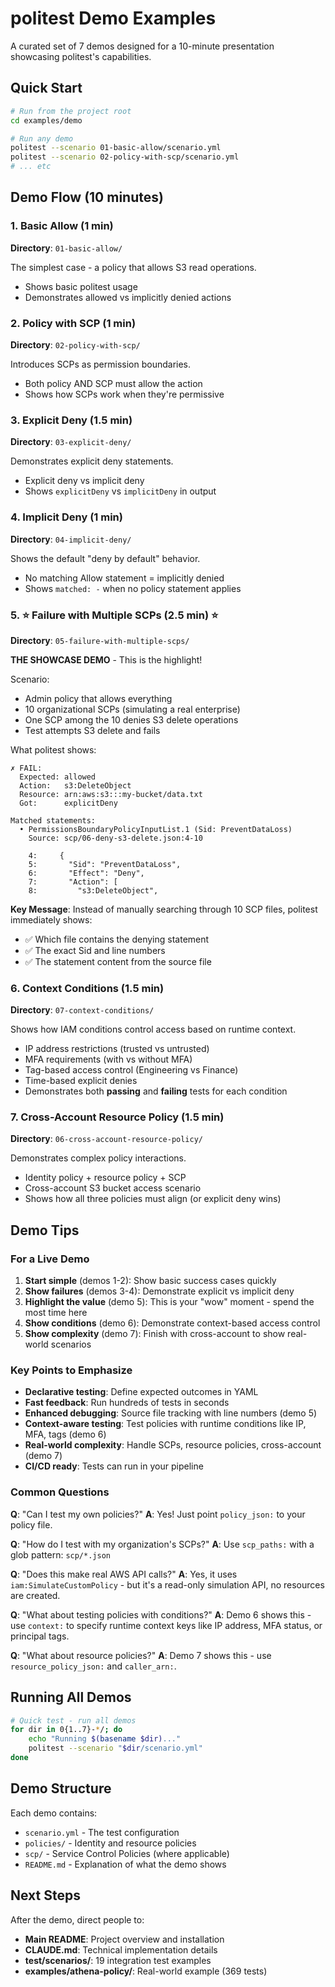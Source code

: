 # politest Demo Examples

A curated set of 7 demos designed for a 10-minute presentation showcasing politest's capabilities.

## Quick Start

```bash
# Run from the project root
cd examples/demo

# Run any demo
politest --scenario 01-basic-allow/scenario.yml
politest --scenario 02-policy-with-scp/scenario.yml
# ... etc
```

## Demo Flow (10 minutes)

### 1. Basic Allow (1 min)
**Directory**: `01-basic-allow/`

The simplest case - a policy that allows S3 read operations.
- Shows basic politest usage
- Demonstrates allowed vs implicitly denied actions

### 2. Policy with SCP (1 min)
**Directory**: `02-policy-with-scp/`

Introduces SCPs as permission boundaries.
- Both policy AND SCP must allow the action
- Shows how SCPs work when they're permissive

### 3. Explicit Deny (1.5 min)
**Directory**: `03-explicit-deny/`

Demonstrates explicit deny statements.
- Explicit deny vs implicit deny
- Shows `explicitDeny` vs `implicitDeny` in output

### 4. Implicit Deny (1 min)
**Directory**: `04-implicit-deny/`

Shows the default "deny by default" behavior.
- No matching Allow statement = implicitly denied
- Shows `matched: -` when no policy statement applies

### 5. ⭐ Failure with Multiple SCPs (2.5 min) ⭐
**Directory**: `05-failure-with-multiple-scps/`

**THE SHOWCASE DEMO** - This is the highlight!

Scenario:
- Admin policy that allows everything
- 10 organizational SCPs (simulating a real enterprise)
- One SCP among the 10 denies S3 delete operations
- Test attempts S3 delete and fails

What politest shows:
```
✗ FAIL:
  Expected: allowed
  Action:   s3:DeleteObject
  Resource: arn:aws:s3:::my-bucket/data.txt
  Got:      explicitDeny

Matched statements:
  • PermissionsBoundaryPolicyInputList.1 (Sid: PreventDataLoss)
    Source: scp/06-deny-s3-delete.json:4-10

    4:     {
    5:       "Sid": "PreventDataLoss",
    6:       "Effect": "Deny",
    7:       "Action": [
    8:         "s3:DeleteObject",
```

**Key Message**: Instead of manually searching through 10 SCP files, politest immediately shows:
- ✅ Which file contains the denying statement
- ✅ The exact Sid and line numbers
- ✅ The statement content from the source file

### 6. Context Conditions (1.5 min)
**Directory**: `07-context-conditions/`

Shows how IAM conditions control access based on runtime context.
- IP address restrictions (trusted vs untrusted)
- MFA requirements (with vs without MFA)
- Tag-based access control (Engineering vs Finance)
- Time-based explicit denies
- Demonstrates both **passing** and **failing** tests for each condition

### 7. Cross-Account Resource Policy (1.5 min)
**Directory**: `06-cross-account-resource-policy/`

Demonstrates complex policy interactions.
- Identity policy + resource policy + SCP
- Cross-account S3 bucket access scenario
- Shows how all three policies must align (or explicit deny wins)

## Demo Tips

### For a Live Demo

1. **Start simple** (demos 1-2): Show basic success cases quickly
2. **Show failures** (demos 3-4): Demonstrate explicit vs implicit deny
3. **Highlight the value** (demo 5): This is your "wow" moment - spend the most time here
4. **Show conditions** (demo 6): Demonstrate context-based access control
5. **Show complexity** (demo 7): Finish with cross-account to show real-world scenarios

### Key Points to Emphasize

- **Declarative testing**: Define expected outcomes in YAML
- **Fast feedback**: Run hundreds of tests in seconds
- **Enhanced debugging**: Source file tracking with line numbers (demo 5)
- **Context-aware testing**: Test policies with runtime conditions like IP, MFA, tags (demo 6)
- **Real-world complexity**: Handle SCPs, resource policies, cross-account (demo 7)
- **CI/CD ready**: Tests can run in your pipeline

### Common Questions

**Q**: "Can I test my own policies?"
**A**: Yes! Just point `policy_json:` to your policy file.

**Q**: "How do I test with my organization's SCPs?"
**A**: Use `scp_paths:` with a glob pattern: `scp/*.json`

**Q**: "Does this make real AWS API calls?"
**A**: Yes, it uses `iam:SimulateCustomPolicy` - but it's a read-only simulation API, no resources are created.

**Q**: "What about testing policies with conditions?"
**A**: Demo 6 shows this - use `context:` to specify runtime context keys like IP address, MFA status, or principal tags.

**Q**: "What about resource policies?"
**A**: Demo 7 shows this - use `resource_policy_json:` and `caller_arn:`.

## Running All Demos

```bash
# Quick test - run all demos
for dir in 0{1..7}-*/; do
    echo "Running $(basename $dir)..."
    politest --scenario "$dir/scenario.yml"
done
```

## Demo Structure

Each demo contains:
- `scenario.yml` - The test configuration
- `policies/` - Identity and resource policies
- `scp/` - Service Control Policies (where applicable)
- `README.md` - Explanation of what the demo shows

## Next Steps

After the demo, direct people to:
- **Main README**: Project overview and installation
- **CLAUDE.md**: Technical implementation details
- **test/scenarios/**: 19 integration test examples
- **examples/athena-policy/**: Real-world example (369 tests)
